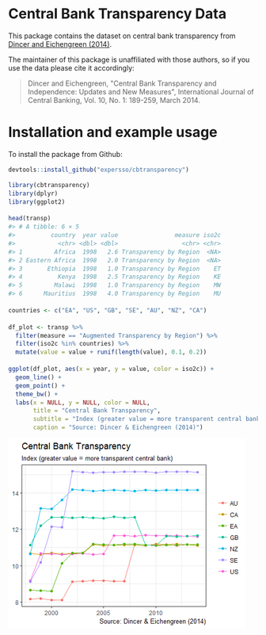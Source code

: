 
Central Bank Transparency Data
==============================

This package contains the dataset on central bank transparency from [Dincer and Eichengreen (2014)](http://eml.berkeley.edu/~eichengr/data.shtml).

The maintainer of this package is unaffiliated with those authors, so if you use the data please cite it accordingly:

> Dincer and Eichengreen, "Central Bank Transparency and Independence: Updates and New Measures", International Journal of Central Banking, Vol. 10, No. 1: 189-259, March 2014.

Installation and example usage
==============================

To install the package from Github:

``` r
devtools::install_github("expersso/cbtransparency")
```

``` r
library(cbtransparency)
library(dplyr)
library(ggplot2)

head(transp)
#> # A tibble: 6 × 5
#>          country  year value                measure iso2c
#>            <chr> <dbl> <dbl>                  <chr> <chr>
#> 1         Africa  1998   2.6 Transparency by Region  <NA>
#> 2 Eastern Africa  1998   2.0 Transparency by Region  <NA>
#> 3       Ethiopia  1998   1.0 Transparency by Region    ET
#> 4          Kenya  1998   2.5 Transparency by Region    KE
#> 5         Malawi  1998   1.0 Transparency by Region    MW
#> 6      Mauritius  1998   4.0 Transparency by Region    MU

countries <- c("EA", "US", "GB", "SE", "AU", "NZ", "CA")

df_plot <- transp %>%
  filter(measure == "Augmented Transparency by Region") %>%
  filter(iso2c %in% countries) %>% 
  mutate(value = value + runif(length(value), 0.1, 0.2))

ggplot(df_plot, aes(x = year, y = value, color = iso2c)) +
  geom_line() +
  geom_point() +
  theme_bw() +
  labs(x = NULL, y = NULL, color = NULL,
       title = "Central Bank Transparency", 
       subtitle = "Index (greater value = more transparent central bank)",
       caption = "Source: Dincer & Eichengreen (2014)")
```

![](README-usage-1.png)
